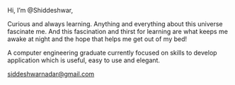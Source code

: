Hi, I’m @Shiddeshwar,

Curious and always learning. Anything and everything about this universe fascinate me. 
And this fascination and thirst for learning are what keeps me awake at night and the hope that helps me get out of my bed!

A computer engineering graduate currently focused on skills to develop application which is useful, easy to use and elegant.

siddeshwarnadar@gmail.com
